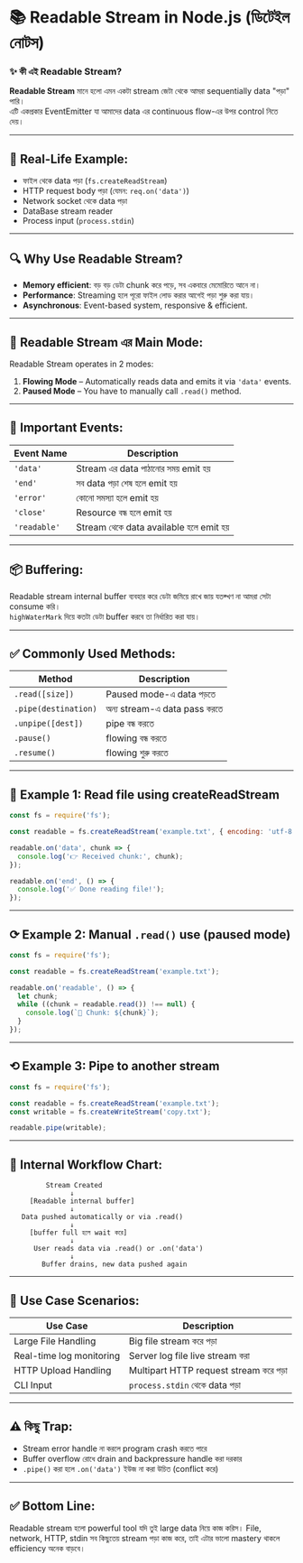 # 📚 Readable Stream in Node.js (ডিটেইল নোটস)

### ✨ কী এই Readable Stream?

**Readable Stream** মানে হলো এমন একটা stream জেটা থেকে আমরা sequentially data "পড়া" পারি।  
এটি একপ্রকার EventEmitter যা আমাদের data এর continuous flow-এর উপর control নিতে দেয়।

---

## 📌 Real-Life Example:
- ফাইল থেকে data পড়া (`fs.createReadStream`)
- HTTP request body পড়া (যেমন: `req.on('data')`)
- Network socket থেকে data পড়া
- DataBase stream reader
- Process input (`process.stdin`)

---

## 🔍 Why Use Readable Stream?
- **Memory efficient**: বড় বড় ডেটা chunk করে পড়ে, সব একবারে মেমোরিতে আনে না।
- **Performance**: Streaming হলে পূরো ফাইল লোড করার আগেই পড়া শুরু করা যায়।
- **Asynchronous**: Event-based system, responsive & efficient.

---

## 🧠 Readable Stream এর Main Mode:

Readable Stream operates in 2 modes:
1. **Flowing Mode** – Automatically reads data and emits it via `'data'` events.
2. **Paused Mode** – You have to manually call `.read()` method.

---

## 🔑 Important Events:
| Event Name    | Description |
|---------------|-------------|
| `'data'`      | Stream এর data পাঠানোর সময় emit হয় |
| `'end'`       | সব data পড়া শেষ হলে emit হয় |
| `'error'`     | কোনো সমস্যা হলে emit হয় |
| `'close'`     | Resource বন্ধ হলে emit হয় |
| `'readable'`  | Stream থেকে data available হলে emit হয় |

---

## 📦 Buffering:

Readable stream internal buffer ব্যবহার করে ডেটা জমিয়ে রাখে জায় যতক্খণ না আমরা সেটা consume করি।  
`highWaterMark` দিয়ে কতটা ডেটা buffer করবে তা নির্ধারিত করা যায়।

---

## ✅ Commonly Used Methods:

| Method                | Description |
|-----------------------|-------------|
| `.read([size])`       | Paused mode-এ data পড়তে |
| `.pipe(destination)`  | অন্য stream-এ data pass করতে |
| `.unpipe([dest])`     | pipe বন্ধ করতে |
| `.pause()`            | flowing বন্ধ করতে |
| `.resume()`           | flowing শুরু করতে |

---

## 🔧 Example 1: Read file using createReadStream

```js
const fs = require('fs');

const readable = fs.createReadStream('example.txt', { encoding: 'utf-8' });

readable.on('data', chunk => {
  console.log('👉 Received chunk:', chunk);
});

readable.on('end', () => {
  console.log('✅ Done reading file!');
});
```

---

## ⟳ Example 2: Manual `.read()` use (paused mode)

```js
const fs = require('fs');

const readable = fs.createReadStream('example.txt');

readable.on('readable', () => {
  let chunk;
  while ((chunk = readable.read()) !== null) {
    console.log(`🧹 Chunk: ${chunk}`);
  }
});
```

---

## ⟲ Example 3: Pipe to another stream

```js
const fs = require('fs');

const readable = fs.createReadStream('example.txt');
const writable = fs.createWriteStream('copy.txt');

readable.pipe(writable);
```

---

## 🧮 Internal Workflow Chart:

```text
         Stream Created
               ↓
     [Readable internal buffer]
               ↓
   Data pushed automatically or via .read()
               ↓
     [buffer full হলে wait করে]
               ↓
      User reads data via .read() or .on('data')
               ↓
        Buffer drains, new data pushed again
```

---

## 🧪 Use Case Scenarios:

| Use Case | Description |
|----------|-------------|
| Large File Handling | Big file stream করে পড়া |
| Real-time log monitoring | Server log file live stream করা |
| HTTP Upload Handling | Multipart HTTP request stream করে পড়া |
| CLI Input | `process.stdin` থেকে data পড়া |

---

## ⚠️ কিছু Trap:

- Stream error handle না করলে program crash করতে পারে
- Buffer overflow রোধে drain and backpressure handle করা দরকার
- `.pipe()` করা হলে `.on('data')` ইউজ না করা উচিত (conflict করে)

---

## ✅ Bottom Line:

Readable stream হলো powerful tool যদি তুই large data নিয়ে কাজ করিস। File, network, HTTP, stdin সব কিছুতেয় stream পড়া কাজ করে, তাই এটার ভালো mastery থাকলে efficiency অনেক বাড়বে।

